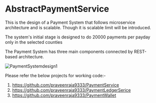 # AbstractPaymentService

This is the design of a Payment System that follows microservice architecture and is scalable. Though it is scalable limit will be introduced.

 The system's initial stage is designed to do 20000 payments per payday only in the selected counties

The Payment System has three main components  connected by REST-based architecture.



![PaymentSystemdesign1](https://github.com/praveenraja9333/AbstractPaymentService/assets/61078880/260cfbbc-9c15-4096-a1b0-8aea249ef850)



Please refer the below projects for working code:-
1.	https://github.com/praveenraja9333/PaymentService
2.	https://github.com/praveenraja9333/PaymentLedgerSerice
3.	https://github.com/praveenraja9333/PaymentWallet



